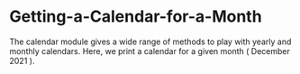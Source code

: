 # Getting-a-Calendar-for-a-Month

The calendar module gives a wide range of methods to play with yearly and monthly calendars. 
Here, we print a calendar for a given month ( December 2021 ).

